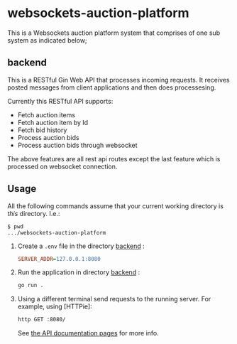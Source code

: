# websockets-auction-platform

This is a Websockets auction platform system that comprises of one sub system as indicated below;

## backend
This is a RESTful Gin Web API that processes incoming requests. It receives posted messages from client applications and then does processesing.

Currently this RESTful API supports: 
- Fetch auction items
- Fetch auction item by Id
- Fetch bid history
- Process auction bids
- Process auction bids through websocket

The above features are all rest api routes except the last feature which is processed on websocket connection.

## Usage

All the following commands assume that your current working directory is _this_ directory. I.e.:

```console
$ pwd
.../websockets-auction-platform
```
  
1. Create a `.env` file in the directory [backend](./backend/) :

   ```ini
   SERVER_ADDR=127.0.0.1:8080
   ```
   
1. Run the application in directory [backend](./backend/) :

   ```sh
   go run .
   ```
   
1. Using a different terminal send requests to the running server. For example, using [HTTPie]:

   ```sh
   http GET :8080/
   ```

   See [the API documentation pages](./apis/) for more info.